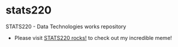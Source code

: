 # stats220
STATS220 - Data Technologies works repository

* Please visit [STATS220 rocks!](https://neverkam.github.io/stats220/) to check out my incredible meme!
